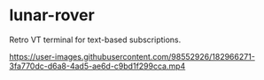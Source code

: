 # lunar-rover
Retro VT terminal for text-based subscriptions.

https://user-images.githubusercontent.com/98552926/182966271-3fa770dc-d6a8-4ad5-ae6d-c9bd1f299cca.mp4

